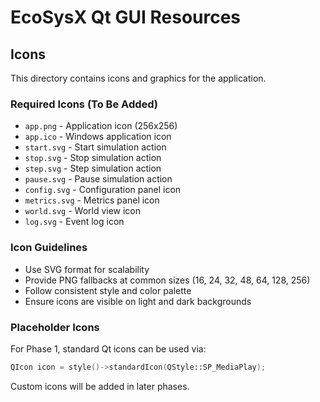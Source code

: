 # EcoSysX Qt GUI Resources

## Icons

This directory contains icons and graphics for the application.

### Required Icons (To Be Added)

- `app.png` - Application icon (256x256)
- `app.ico` - Windows application icon
- `start.svg` - Start simulation action
- `stop.svg` - Stop simulation action
- `step.svg` - Step simulation action
- `pause.svg` - Pause simulation action
- `config.svg` - Configuration panel icon
- `metrics.svg` - Metrics panel icon
- `world.svg` - World view icon
- `log.svg` - Event log icon

### Icon Guidelines

- Use SVG format for scalability
- Provide PNG fallbacks at common sizes (16, 24, 32, 48, 64, 128, 256)
- Follow consistent style and color palette
- Ensure icons are visible on light and dark backgrounds

### Placeholder Icons

For Phase 1, standard Qt icons can be used via:
```cpp
QIcon icon = style()->standardIcon(QStyle::SP_MediaPlay);
```

Custom icons will be added in later phases.
